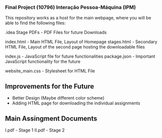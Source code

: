 ### Final Project (10796) Interação Pessoa-Máquina (IPM)

This repository works as a host for the main webpage, where you will be able to find the following files:

.idea 
Stage PDFs - PDF Files for future Downloads

index.html - Main HTML File, Layout of Homepage
stages.html - Secondary HTML File, Layout of the second page hosting the downloadable files

index.js - JavaScript file for future functionalities
package.json - Important JavaScript functionality for the future

website_main.css - Stylesheet for HTML File

## Improvements for the Future

- Better Design (Maybe different color scheme)
- Adding HTML page for downloading the individual assignments


## Main Assingment Documents
I.pdf - Stage 1 
II.pdf - Stage 2